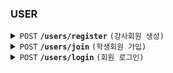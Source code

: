 ### USER

<details>
  <summary>
    <code>POST</code> 
    <code><b>/users/register</b></code> 
    <code>(강사회원 생성)</code>
  </summary>

##### Header

> | name   | Description      | Required |
> |--------|------------------|-----------|
> | `Authorization` |   사용자 인증 수단, 액세스 토큰 값     | O |
##### Parameters

> | name   |  type      | Description      | Required |
> |--------|------------|----------------|---|
> | `name` |  String  | 이름     | O |
> | `email` |  String  | 이메일     | O |
> | `address` |  String  | 주소     |  |
> | `phone` |  String  | 전화번호     |  |

##### Responses

> | name   |  type      | Description      | Required |
> |--------|------------|----------------|---|
> | `userId` |  Integer  | 강사회원 ID     | O |

</details>



<details>
  <summary>
    <code>POST</code> 
    <code><b>/users/join</b></code>
    <code>(학생회원 가입)</code>
  </summary>

##### Parameters

> | name   |  type      | Description      | Required |
> |--------|------------|----------------|---|
> | `name` |  String  | 이름     | O |
> | `email` |  String  | 이메일     | O |
> | `address` |  String  | 주소     |  |
> | `phone` |  String  | 전화번호     |  |

##### Responses

> | name   |  type      | Description      | Required |
> |--------|------------|----------------|---|
> | `userId` |  Integer  | 학생회원 ID     | O |


</details>


<details>
  <summary>
    <code>POST</code> 
    <code><b>/users/login</b></code> 
    <code>(회원 로그인)</code>
  </summary>

##### Parameters

> | name   |  type      | Description      | Required |
> |--------|------------|----------------|---|
> | `email` |  String  | 이메일     | O |
> | `password` |  String  | 비밀번호     | O |

##### Responses

> | name   |  type      | Description      | Required |
> |--------|------------|----------------|---|
> | `token_type` |  string  | 토큰 타입     | O |
> | `access_token` |  string  | 사용자 액세스 토큰 값     | O |
> | `expires_in` |  Integer  | 토큰 만료 시간     | O |

</details>
